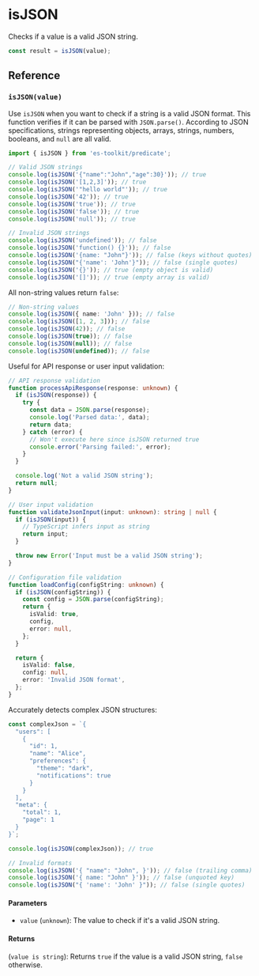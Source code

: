 # isJSON

Checks if a value is a valid JSON string.

```typescript
const result = isJSON(value);
```

## Reference

### `isJSON(value)`

Use `isJSON` when you want to check if a string is a valid JSON format. This function verifies if it can be parsed with `JSON.parse()`. According to JSON specifications, strings representing objects, arrays, strings, numbers, booleans, and `null` are all valid.

```typescript
import { isJSON } from 'es-toolkit/predicate';

// Valid JSON strings
console.log(isJSON('{"name":"John","age":30}')); // true
console.log(isJSON('[1,2,3]')); // true
console.log(isJSON('"hello world"')); // true
console.log(isJSON('42')); // true
console.log(isJSON('true')); // true
console.log(isJSON('false')); // true
console.log(isJSON('null')); // true

// Invalid JSON strings
console.log(isJSON('undefined')); // false
console.log(isJSON('function() {}')); // false
console.log(isJSON('{name: "John"}')); // false (keys without quotes)
console.log(isJSON("{'name': 'John'}")); // false (single quotes)
console.log(isJSON('{}')); // true (empty object is valid)
console.log(isJSON('[]')); // true (empty array is valid)
```

All non-string values return `false`:

```typescript
// Non-string values
console.log(isJSON({ name: 'John' })); // false
console.log(isJSON([1, 2, 3])); // false
console.log(isJSON(42)); // false
console.log(isJSON(true)); // false
console.log(isJSON(null)); // false
console.log(isJSON(undefined)); // false
```

Useful for API response or user input validation:

```typescript
// API response validation
function processApiResponse(response: unknown) {
  if (isJSON(response)) {
    try {
      const data = JSON.parse(response);
      console.log('Parsed data:', data);
      return data;
    } catch (error) {
      // Won't execute here since isJSON returned true
      console.error('Parsing failed:', error);
    }
  }

  console.log('Not a valid JSON string');
  return null;
}

// User input validation
function validateJsonInput(input: unknown): string | null {
  if (isJSON(input)) {
    // TypeScript infers input as string
    return input;
  }

  throw new Error('Input must be a valid JSON string');
}

// Configuration file validation
function loadConfig(configString: unknown) {
  if (isJSON(configString)) {
    const config = JSON.parse(configString);
    return {
      isValid: true,
      config,
      error: null,
    };
  }

  return {
    isValid: false,
    config: null,
    error: 'Invalid JSON format',
  };
}
```

Accurately detects complex JSON structures:

```typescript
const complexJson = `{
  "users": [
    {
      "id": 1,
      "name": "Alice",
      "preferences": {
        "theme": "dark",
        "notifications": true
      }
    }
  ],
  "meta": {
    "total": 1,
    "page": 1
  }
}`;

console.log(isJSON(complexJson)); // true

// Invalid formats
console.log(isJSON('{ "name": "John", }')); // false (trailing comma)
console.log(isJSON('{ name: "John" }')); // false (unquoted key)
console.log(isJSON("{ 'name': 'John' }")); // false (single quotes)
```

#### Parameters

- `value` (`unknown`): The value to check if it's a valid JSON string.

#### Returns

(`value is string`): Returns `true` if the value is a valid JSON string, `false` otherwise.
